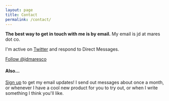 ```yaml
---
layout: page
title: Contact
permalink: /contact/
---
```


**The best way to get in touch with me is by email.** My email is jd at mares dot co.

I'm active on [Twitter](https://twitter.com/jdmaresco) and respond to Direct Messages.

<a href="https://twitter.com/jdmaresco" class="twitter-follow-button" data-show-count="false" data-size="large">Follow @jdmaresco</a>
<script>!function(d,s,id){var js,fjs=d.getElementsByTagName(s)[0],p=/^http:/.test(d.location)?'http':'https';if(!d.getElementById(id)){js=d.createElement(s);js.id=id;js.src=p+'://platform.twitter.com/widgets.js';fjs.parentNode.insertBefore(js,fjs);}}(document, 'script', 'twitter-wjs');</script>

#### Also...

[Sign up](http://eepurl.com/bvWszX) to get my email updates! I send out messages about once a month, or whenever I have a cool new product for you to try out, or when I write something I think you'll like.
